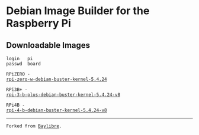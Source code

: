 # Debian Image Builder for the Raspberry Pi
<h2>Downloadable Images</h2>

```
login   pi
passwd  board
```

<code>RPiZERO - <a href="http://www.mediafire.com/file/hsczu1rlls23535/rpi-zero-w-debian-buster-kernel-5.4.24.7z/file">rpi-zero-w-debian-buster-kernel-5.4.24</a></code>

<code>RPi3B+ - <a href="https://www.mediafire.com/file/uhfaeq18be1g2r3/rpi-3-b-plus-debian-buster-kernel-5.4.24-v8.7z/file">rpi-3-b-plus-debian-buster-kernel-5.4.24-v8</a></code>

<code>RPi4B - <a href="http://www.mediafire.com/file/705ubgecmjizxx4/rpi-4-b-debian-buster-kernel-5.4.24-v8.7z/file">rpi-4-b-debian-buster-kernel-5.4.24-v8</a></code>

<hr>
<code>Forked from <a href="https://github.com/BayLibre/libretech-image-builder">Baylibre</a>.</code>
